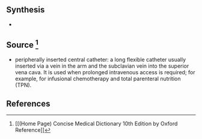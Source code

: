 ## Synthesis
- 
## Source [^1]
- peripherally inserted central catheter: a long flexible catheter usually inserted via a vein in the arm and the subclavian vein into the superior vena cava. It is used when prolonged intravenous access is required; for example, for infusional chemotherapy and total parenteral nutrition (TPN).
## References

[^1]: [[(Home Page) Concise Medical Dictionary 10th Edition by Oxford Reference]]